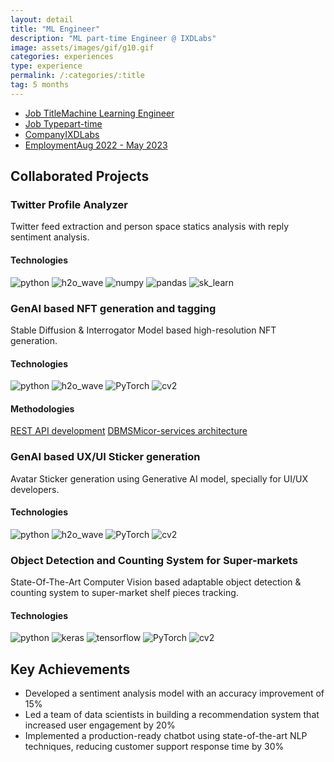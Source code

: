 ```yaml
---
layout: detail
title: "ML Engineer"
description: "ML part-time Engineer @ IXDLabs"
image: assets/images/gif/g10.gif
categories: experiences
type: experience
permalink: /:categories/:title
tag: 5 months
---
```


<div id="main">
	<section id='second'>
		<div class="inner no-padding">
            <div class="tag-container">
                    <ul class="actions">
                        <li><a href="#" class="button special small disable">Job Title</a><a href="#" class="button small disable">Machine Learning Engineer</a></li>
                        <li><a href="#" class="button special small disable">Job Type</a><a href="#" class="button small disable">part-time</a></li>
						<li><a href="#" class="button special small disable">Company</a><a href="#" class="button small disable">IXDLabs</a></li>
                        <li><a href="#" class="button special small disable">Employment</a><a href="#" class="button small disable">Aug 2022 - May 2023</a></li>
                    </ul>
            </div>
			<!-- <div>
				<h2>Description</h2>
				<p> As a Machine Learning Engineer at XYZ Tech Solutions, I lead the development of machine learning models for natural language processing tasks. My responsibilities include data preprocessing, model development, and performance optimization. I collaborate with cross-functional teams to implement ML solutions for various projects.</p>
			</div> -->
		</div>
	</section>
	<section id='third'>
		<div class="inner no-padding">
			<div>
				<h2>Collaborated Projects</h2>
				<div>
					<h3>Twitter Profile Analyzer</h3>
					<p>Twitter feed extraction and person space statics analysis with reply sentiment analysis.</p>
					<div class="row">
						<div class="6u 12u$(small)">
							<h4>Technologies</h4>
							<div class='logos-container'>
								<img src="{% link assets/images/logos/python.png %}" alt="python" class="logos">
								<img src="{% link assets/images/logos/h2o_wave.png %}" alt="h2o_wave" class="logos">
								<img src="{% link assets/images/logos/numpy.png %}" alt="numpy" class="logos">
								<img src="{% link assets/images/logos/pandas.png %}" alt="pandas" class="logos">
								<img src="{% link assets/images/logos/sk_learn.png %}" alt="sk_learn" class="logos">
							</div>
						</div>
						<!-- <div class="6u$ 12u$(small) ">
							<h4>Methodologies</h4>
							<p>
								<a href="#" class="button small disable">REST API development</a>
								<a href="#" class="button small disable">DBMS</a>
								<a href="#" class="button small disable">Micor-services architecture</a>
							</p>
						</div> -->
					</div>
				</div>
				<div>
					<h3>GenAI based NFT generation and tagging</h3>
					<p>Stable Diffusion & Interrogator Model based high-resolution NFT generation.</p>
					<div class="row">
						<div class="6u 12u$(small)">
							<h4>Technologies</h4>
							<div class='logos-container'>
								<img src="{% link assets/images/logos/python.png %}" alt="python" class="logos">
								<img src="{% link assets/images/logos/h2o_wave.png %}" alt="h2o_wave" class="logos">
								<img src="{% link assets/images/logos/PyTorch.png %}" alt="PyTorch" class="logos">
								<img src="{% link assets/images/logos/cv2.png %}" alt="cv2" class="logos">
							</div>
						</div>
						<div class="6u$ 12u$(small) ">
							<h4>Methodologies</h4>
							<p><a href="#" class="button small disable">REST API development</a> <a href="#" class="button small disable">DBMS</a><a href="#" class="button small disable">Micor-services architecture</a></p>
						</div>
					</div>
				</div>
				<div>
					<h3>GenAI based UX/UI Sticker generation</h3>
					<p>Avatar Sticker generation using Generative AI model, specially for UI/UX developers.</p>
					<div class="row">
						<div class="6u 12u$(small)">
							<h4>Technologies</h4>
							<div class='logos-container'>
								<img src="{% link assets/images/logos/python.png %}" alt="python" class="logos">
								<img src="{% link assets/images/logos/h2o_wave.png %}" alt="h2o_wave" class="logos">
								<img src="{% link assets/images/logos/PyTorch.png %}" alt="PyTorch" class="logos">
								<img src="{% link assets/images/logos/cv2.png %}" alt="cv2" class="logos">
							</div>
						</div>
						<!-- <div class="6u$ 12u$(small) ">
							<h4>Methodologies</h4>
							<p><a href="#" class="button small disable">REST API development</a> <a href="#" class="button small disable">DBMS</a><a href="#" class="button small disable">Micor-services architecture</a></p>
						</div> -->
					</div>
				</div>
				<div>
					<h3>Object Detection and Counting System for Super-markets</h3>
					<p>State-Of-The-Art Computer Vision based adaptable object detection & counting system to super-market shelf pieces tracking.</p>
					<div class="row">
						<div class="6u 12u$(small)">
							<h4>Technologies</h4>
							<div class='logos-container'>
								<img src="{% link assets/images/logos/python.png %}" alt="python" class="logos">
								<img src="{% link assets/images/logos/keras.png %}" alt="keras" class="logos">
								<img src="{% link assets/images/logos/tensorflow.png %}" alt="tensorflow" class="logos">
								<img src="{% link assets/images/logos/PyTorch.png %}" alt="PyTorch" class="logos">
								<img src="{% link assets/images/logos/cv2.png %}" alt="cv2" class="logos">
							</div>
						</div>
						<!-- <div class="6u$ 12u$(small) ">
							<h4>Methodologies</h4>
							<p><a href="#" class="button small disable">REST API development</a> <a href="#" class="button small disable">DBMS</a><a href="#" class="button small disable">Micor-services architecture</a></p>
						</div> -->
					</div>
				</div>
			</div>
			<div>
				<h2>Key Achievements</h2>
                <ul class='fa-ul'>
                    <li><i class="fa-li fa fa-check-square"></i>Developed a sentiment analysis model with an accuracy improvement of 15%</li>
                    <li><i class="fa-li fa fa-check-square"></i>Led a team of data scientists in building a recommendation system that increased user engagement by 20%</li>
                    <li><i class="fa-li fa fa-check-square"></i>Implemented a production-ready chatbot using state-of-the-art NLP techniques, reducing customer support response time by 30%</li>
                </ul>
			</div>
		</div>
	</section>
</div>
